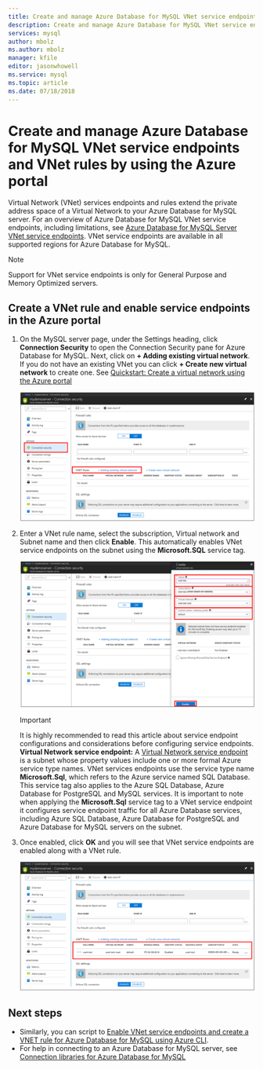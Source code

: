 ```yaml
---
title: Create and manage Azure Database for MySQL VNet service endpoints and rules using the Azure portal | Microsoft Docs
description: Create and manage Azure Database for MySQL VNet service endpoints and rules using the Azure portal
services: mysql
author: mbolz
ms.author: mbolz
manager: kfile
editor: jasonwhowell
ms.service: mysql
ms.topic: article
ms.date: 07/18/2018
---
```

# Create and manage Azure Database for MySQL VNet service endpoints and VNet rules by using the Azure portal
Virtual Network (VNet) services endpoints and rules extend the private address space of a Virtual Network to your Azure Database for MySQL server. For an overview of Azure Database for MySQL VNet service endpoints, including limitations, see [Azure Database for MySQL Server VNet service endpoints](concepts-data-access-and-security-vnet.md). VNet service endpoints are available in all supported regions for Azure Database for MySQL.

> [!NOTE]
> Support for VNet service endpoints is only for General Purpose and Memory Optimized servers.

## Create a VNet rule and enable service endpoints in the Azure portal

1. On the MySQL server page, under the Settings heading, click **Connection Security** to open the Connection Security pane for Azure Database for MySQL. Next, click on **+ Adding existing virtual network**. If you do not have an existing VNet you can click **+ Create new virtual network** to create one. See [Quickstart: Create a virtual network using the Azure portal](../virtual-network/quick-create-portal.md)

   ![Azure portal - click Connection security](./media/howto-manage-vnet-using-portal/1-connection-security.png)

2. Enter a VNet rule name, select the subscription, Virtual network and Subnet name and then click **Enable**. This automatically enables VNet service endpoints on the subnet using the **Microsoft.SQL** service tag.

   ![Azure portal - configure VNet](./media/howto-manage-vnet-using-portal/2-configure-vnet.png)

   > [!IMPORTANT]
   > It is highly recommended to read this article about service endpoint configurations and considerations before configuring service endpoints. **Virtual Network service endpoint:** A [Virtual Network service endpoint](../virtual-network/virtual-network-service-endpoints-overview.md) is a subnet whose property values include one or more formal Azure service type names. VNet services endpoints use the service type name **Microsoft.Sql**, which refers to the Azure service named SQL Database. This service tag also applies to the Azure SQL Database, Azure Database for PostgreSQL and MySQL services. It is important to note when applying the **Microsoft.Sql** service tag to a VNet service endpoint it configures service endpoint traffic for all Azure Database services, including Azure SQL Database, Azure Database for PostgreSQL and Azure Database for MySQL servers on the subnet. 
   > 

3. Once enabled, click **OK** and you will see that VNet service endpoints are enabled along with a VNet rule.

   ![VNet service endpoints enabled and VNet rule created](./media/howto-manage-vnet-using-portal/3-vnet-service-endpoints-enabled-vnet-rule-created.png)

## Next steps
- Similarly, you can script to [Enable VNet service endpoints and create a VNET rule for Azure Database for MySQL using Azure CLI](howto-manage-vnet-using-cli.md).
- For help in connecting to an Azure Database for MySQL server, see [Connection libraries for Azure Database for MySQL](./concepts-connection-libraries.md)

